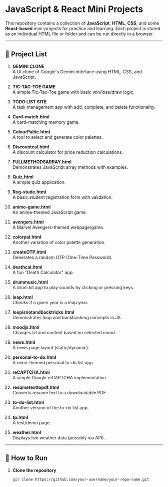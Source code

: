 # JavaScript & React Mini Projects

This repository contains a collection of **JavaScript**, **HTML**, **CSS**, and some **React-based** mini-projects for practice and learning. Each project is stored as an individual HTML file or folder and can be run directly in a browser.

---

## 📂 Project List

1. **GEMINI CLONE**  
   A UI clone of Google's Gemini interface using HTML, CSS, and JavaScript.

2. **TIC-TAC-TOE GAME**  
   A simple Tic-Tac-Toe game with basic win/lose/draw logic.

3. **TODO LIST SITE**  
   A task management app with add, complete, and delete functionality.

4. **Card-match.html**  
   A card-matching memory game.

5. **ColourPalite.html**  
   A tool to select and generate color palettes.

6. **Discountcal.html**  
   A discount calculator for price reduction calculations.

7. **FULLMETHODSARRAY.html**  
   Demonstrates JavaScript array methods with examples.

8. **Quiz.html**  
   A simple quiz application.

9. **Reg-stude.html**  
   A basic student registration form with validation.

10. **anime-game.html**  
    An anime-themed JavaScript game.

11. **avengers.html**  
    A Marvel Avengers-themed webpage/game.

12. **colorpal.html**  
    Another variation of color palette generation.

13. **createOTP.html**  
    Generates a random OTP (One-Time Password).

14. **deathcal.html**  
    A fun "Death Calculator" app.

15. **drummusic.html**  
    A drum kit app to play sounds by clicking or pressing keys.

16. **leap.html**  
    Checks if a given year is a leap year.

17. **loopisnotandbacktricks.html**  
    Demonstrates loop and backtracking concepts in JS.

18. **moodjs.html**  
    Changes UI and content based on selected mood.

19. **news.html**  
    A news page layout (static/dynamic).

20. **personal-to-do.html**  
    A neon-themed personal to-do list app.

21. **reCAPTCHA.html**  
    A simple Google reCAPTCHA implementation.

22. **resumetexttopdf.html**  
    Converts resume text to a downloadable PDF.

23. **to-do-list.html**  
    Another version of the to-do list app.

24. **tp.html**  
    A test/demo page.

25. **weather.html**  
    Displays live weather data (possibly via API).

---

## 🚀 How to Run

1. **Clone the repository**
   ```bash
   git clone https://github.com/your-username/your-repo-name.git
